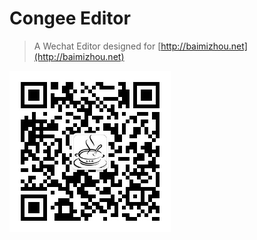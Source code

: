# Congee Editor

> A Wechat Editor designed for [http://baimizhou.net](http://baimizhou.net)

![Baimizhou Wechat](baimizhou.jpg)
